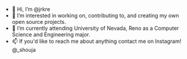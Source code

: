 - 👋 Hi, I’m @jrkre
- 👀 I’m interested in working on, contributing to, and creating my own open source projects.
- 🌱 I’m currently attending University of Nevada, Reno as a Computer Science and Engineering major.
- 📫 If you'd like to reach me about anything contact me on Instagram! @_shouja

<!---
jrkre/jrkre is a ✨ special ✨ repository because its `README.md` (this file) appears on your GitHub profile.
You can click the Preview link to take a look at your changes.
--->
